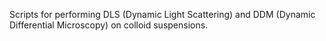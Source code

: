 Scripts for performing DLS (Dynamic Light Scattering) and DDM (Dynamic Differential Microscopy) on colloid suspensions.
